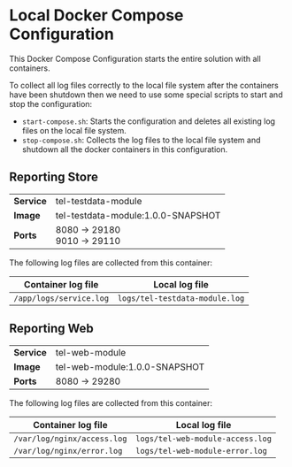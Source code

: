 # Local Docker Compose Configuration

This Docker Compose Configuration starts the entire solution with all containers.

To collect all log files correctly to the local file system after the containers have been shutdown then we
need to use some special scripts to start and stop the configuration:

- `start-compose.sh`: Starts the configuration and deletes all existing log files on the local file system.
- `stop-compose.sh`: Collects the log files to the local file system and shutdown all the docker containers in 
  this configuration.

## Reporting Store

<table>
  <tr>
    <td><b>Service</b></td>
    <td>tel-testdata-module</td>
  </tr>
  <tr>
    <td><b>Image</b></td>
    <td>tel-testdata-module:1.0.0-SNAPSHOT</td>
  </tr>
  <tr>
    <td><b>Ports</b></td>
    <td>
      8080 &rarr; 29180<br/>
      9010 &rarr; 29110
    </td>
  </tr>
</table>

The following log files are collected from this container:

| **Container log file**  | **Local log file**             |
|-------------------------|--------------------------------|
| `/app/logs/service.log` | `logs/tel-testdata-module.log` |

## Reporting Web

<table>
  <tr>
    <td><b>Service</b></td>
    <td>tel-web-module</td>
  </tr>
  <tr>
    <td><b>Image</b></td>
    <td>tel-web-module:1.0.0-SNAPSHOT</td>
  </tr>
  <tr>
    <td><b>Ports</b></td>
    <td>
      8080 &rarr; 29280
    </td>
  </tr>
</table>

The following log files are collected from this container:

| **Container log file**      | **Local log file**               |
|-----------------------------|----------------------------------|
| `/var/log/nginx/access.log` | `logs/tel-web-module-access.log` |
| `/var/log/nginx/error.log`  | `logs/tel-web-module-error.log`  |
